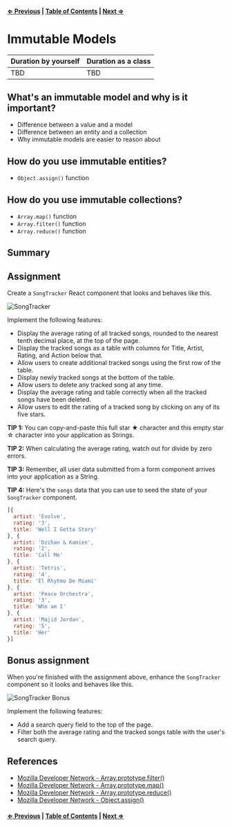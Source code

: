 #### [⇐ Previous](07-refs-and-timers.md) | [Table of Contents](README.md#table-of-contents) | [Next ⇒](09-final-assignment.md)

# Immutable Models

| Duration by yourself | Duration as a class |
|----------------------|---------------------|
| TBD                  | TBD                 |

## What's an immutable model and why is it important?

* Difference between a value and a model
* Difference between an entity and a collection
* Why immutable models are easier to reason about

## How do you use immutable entities?

* `Object.assign()` function

## How do you use immutable collections?

* `Array.map()` function
* `Array.filter()` function
* `Array.reduce()` function

## Summary

## Assignment

Create a `SongTracker` React component that looks and behaves like this.

![SongTracker](https://i.imgur.com/muVfTkV.gif)

Implement the following features:

* Display the average rating of all tracked songs, rounded to the nearest tenth decimal place, at the top of the page.
* Display the tracked songs as a table with columns for Title, Artist, Rating, and Action below that.
* Allow users to create additional tracked songs using the first row of the table.
* Display newly tracked songs at the bottom of the table.
* Allow users to delete any tracked song at any time.
* Display the average rating and table correctly when all the tracked songs have been deleted.
* Allow users to edit the rating of a tracked song by clicking on any of its five stars.

**TIP 1:** You can copy-and-paste this full star ★ character and this empty star ☆ character into your application as Strings.

**TIP 2:** When calculating the average rating, watch out for divide by zero errors.

**TIP 3:** Remember, all user data submitted from a form component arrives into your application as a String.

**TIP 4:** Here's the `songs` data that you can use to seed the state of your `SongTracker` component.

```js
[{
  artist: 'Evolve',
  rating: '3',
  title: 'Well I Gotta Story'
}, {
  artist: 'Dzihan & Kamien',
  rating: '2',
  title: 'Call Me'
}, {
  artist: 'Tetris',
  rating: '4',
  title: 'El Rhytmo De Miami'
}, {
  artist: 'Peace Orchestra',
  rating: '3',
  title: 'Who am I'
}, {
  artist: 'Majid Jordan',
  rating: '5',
  title: 'Her'
}]
```

## Bonus assignment

When you're finished with the assignment above, enhance the `SongTracker` component so it looks and behaves like this.

![SongTracker Bonus](https://i.imgur.com/UiYVJz3.gif)

Implement the following features:

* Add a search query field to the top of the page.
* Filter both the average rating and the tracked songs table with the user's search query.

## References

* [Mozilla Developer Network - Array.prototype.filter()](https://developer.mozilla.org/en-US/docs/Web/JavaScript/Reference/Global_Objects/Array/filter)
* [Mozilla Developer Network - Array.prototype.map()](https://developer.mozilla.org/en-US/docs/Web/JavaScript/Reference/Global_Objects/Array/map)
* [Mozilla Developer Network - Array.prototype.reduce()](https://developer.mozilla.org/en-US/docs/Web/JavaScript/Reference/Global_Objects/Array/Reduce)
* [Mozilla Developer Network - Object.assign()](https://developer.mozilla.org/en-US/docs/Web/JavaScript/Reference/Global_Objects/Object/assign)

#### [⇐ Previous](07-refs-and-timers.md) | [Table of Contents](README.md#table-of-contents) | [Next ⇒](09-final-assignment.md)
